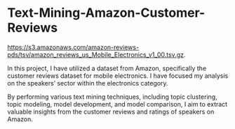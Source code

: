 # Text-Mining-Amazon-Customer-Reviews
https://s3.amazonaws.com/amazon-reviews-pds/tsv/amazon_reviews_us_Mobile_Electronics_v1_00.tsv.gz.

In this project, I have utilized a dataset from Amazon, specifically the customer reviews dataset for mobile electronics. 
I have focused my analysis on the speakers’ sector within the electronics category. 

By performing various text mining techniques, including topic clustering, topic modeling, model development, and model comparison, 
I aim to extract valuable insights from the customer reviews and ratings of speakers on Amazon.
